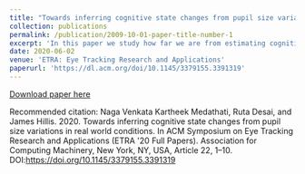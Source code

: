 ```yaml
---
title: "Towards inferring cognitive state changes from pupil size variations in real world conditions	"
collection: publications
permalink: /publication/2009-10-01-paper-title-number-1
excerpt: 'In this paper we study how far we are from estimating cognitive state changes from eye movements in real world environments using a variety of visual search tasks'
date: 2020-06-02
venue: 'ETRA: Eye Tracking Research and Applications'
paperurl: 'https://dl.acm.org/doi/10.1145/3379155.3391319'
---
```


[Download paper here](https://dl.acm.org/doi/pdf/10.1145/3379155.3391319)

Recommended citation: Naga Venkata Kartheek Medathati, Ruta Desai, and James Hillis. 2020. Towards inferring cognitive state changes from pupil size variations in real world conditions. In ACM Symposium on Eye Tracking Research and Applications (ETRA '20 Full Papers). Association for Computing Machinery, New York, NY, USA, Article 22, 1–10. DOI:https://doi.org/10.1145/3379155.3391319
